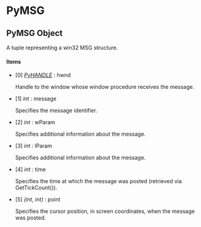 # PyMSG

## PyMSG Object

A tuple representing a win32 MSG structure.

#### Items


  - [0] *[PyHANDLE](#pyhandle)* : hwnd

    Handle to the window whose window procedure receives the message.

  - [1] *int* : message

    Specifies the message identifier.

  - [2] *int* : wParam

    Specifies additional information about the message.

  - [3] *int* : lParam

    Specifies additional information about the message.

  - [4] *int* : time

    Specifies the time at which the message was posted (retrieved via GetTickCount()).

  - [5] *(int, int)* : point

    Specifies the cursor position, in screen coordinates, when the message was posted.